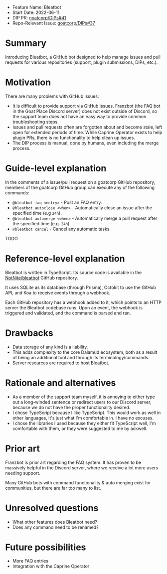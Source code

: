 - Feature Name: Bleatbot
- Start Date: 2022-06-11
- DIP PR: [goatcorp/DIPs#41](https://github.com/goatcorp/DIPs/pull/41)
- Repo-Relevant Issue: [goatcorp/DIPs#37](https://github.com/goatcorp/DIPs/issues/37)

# Summary

[summary]: #summary

Introducing Bleatbot, a GitHub bot designed to help manage issues and pull requests for various repositories (support, plugin submissions, DIPs, etc.).

# Motivation

[motivation]: #motivation

There are many problems with GitHub issues:

- It is difficult to provide support via GitHub issues. Franzbot (the FAQ bot in the Goat Place Discord server) does not exist outside of Discord, so the support team does not have an easy way to provide common troubleshooting steps.
- Issues and pull requests often are forgotten about and become stale, left open for extended periods of time. While Caprine Operator exists to help plugin PRs, there is no functionality to help clean up issues.
- The DIP process is manual, done by humans, even including the merge process.

# Guide-level explanation

[guide-level-explanation]: #guide-level-explanation

In the comments of a issue/pull request on a goatcorp GitHub repository, members of the goatcorp GitHub group can execute any of the following commands:

- `@bleatbot faq <entry>` - Post an FAQ entry.
- `@bleatbot autoclose <when>` - Automatically close an issue after the specified time (e.g `24h`).
- `@bleatbot automerge <when>` - Automatically merge a pull request after the specified time (e.g. `24h`).
- `@bleatbot cancel` - Cancel any automatic tasks.

TODO

# Reference-level explanation

[reference-level-explanation]: #reference-level-explanation

Bleatbot is written in TypeScript. Its source code is available in the [NotNite/bleatbot](https://github.com/NotNite/bleatbot) GitHub repository.

It uses SQLite as its database (through Prisma), Octokit to use the GitHub API, and Koa to receive events through a webhook.

Each GitHub repository has a webhook added to it, which points to an HTTP server the Bleatbot codebase runs. Upon an event, the webhook is triggered and validated, and the command is parsed and ran.

# Drawbacks

[drawbacks]: #drawbacks

- Data storage of any kind is a liability.
- This adds complexity to the core Dalamud ecosystem, both as a result of being an additional tool and through its terminology/commands.
- Server resources are required to host Bleatbot.

# Rationale and alternatives

[rationale-and-alternatives]: #rationale-and-alternatives

- As a member of the support team myself, it is annoying to either type out a long-winded sentence or redirect users to our Discord server, because we do not have the proper functionality desired.
- I chose TypeScript because I like TypeScript. This would work as well in other languages, it's just what I'm comfortable in. I have no excuses.
- I chose the libraries I used because they either fit TypeScript well, I'm comfortable with them, or they were suggested to me by ackwell.

# Prior art

[prior-art]: #prior-art

Franzbot is prior art regarding the FAQ system. It has proven to be massively helpful in the Discord server, where we receive a lot more users needing support.

Many GitHub bots with command functionality & auto merging exist for communities, but there are far too many to list.

# Unresolved questions

[unresolved-questions]: #unresolved-questions

- What other features does Bleatbot need?
- Does any command need to be renamed?

# Future possibilities

[future-possibilities]: #future-possibilities

- More FAQ entries
- Integration with the Caprine Operator
